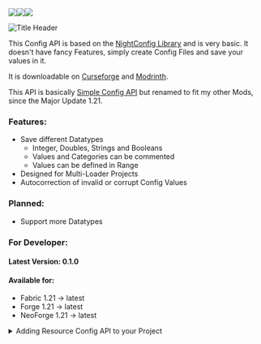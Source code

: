 ![](https://cf.way2muchnoise.eu/title/975801.svg)![](https://cf.way2muchnoise.eu/975801.svg)![](https://cf.way2muchnoise.eu/versions/975801.svg)

![Title Header](https://cdn.modrinth.com/data/69TY9iyJ/images/9766e95e84d5abf6c2ff5ca19a5f317bc6280d3a.png)

This Config API is based on the [NightConfig Library](https://github.com/TheElectronWill/night-config) and is very basic.
It doesn't have fancy Features, simply create Config Files and save your values in it.

It is downloadable on [Curseforge](https://www.curseforge.com/minecraft/mc-mods/resource-config-api) and [Modrinth](https://modrinth.com/mod/resource-config-api).

This API is basically [Simple Config API](https://www.curseforge.com/minecraft/mc-mods/simple-config-api) but renamed to fit my other Mods, since the Major Update 1.21.

### Features:

- Save different Datatypes
  - Integer, Doubles, Strings and Booleans
  - Values and Categories can be commented
  - Values can be defined in Range
- Designed for Multi-Loader Projects
- Autocorrection of invalid or corrupt Config Values

### Planned:

- Support more Datatypes

### For Developer:

#### Latest Version: 0.1.0
#### Available for:
- Fabric 1.21 -> latest
- Forge 1.21 -> latest
- NeoForge 1.21 -> latest


<details>
<summary>Adding Resource Config API to your Project</summary>

````groovy
    repositories {
        maven {
          name = "xStopho Mods"
          url = "https://raw.githubusercontent.com/Stein-N/resources/main/maven"
        }
    }
````

When you want to use this API in a Quilt Project u have to use the Fabric version for now, i am working on a dedicated version.

````groovy
    dependencies {
        implementation "xstopho.resource-config-api:resource-config-api-common:{major_minecraft_version}+{api_version}"
        implementation "xstopho.resource-config-api:resource-config-api-fabric:{major_minecraft_version}+{api_version}"
        implementation "xstopho.resource-config-api:resource-config-api-forge:{major_minecraft_version}+{api_version}"
        implementation "xstopho.resource-config-api:resource-config-api-neoforge:{major_minecraft_version}+{api_version}"
    }
````

</details>